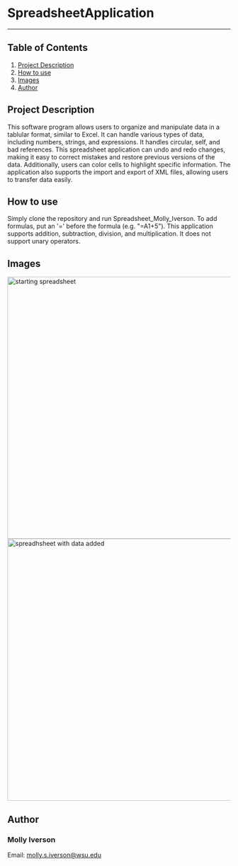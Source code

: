 # SpreadsheetApplication

***

## Table of Contents
1. [Project Description](#project-description)
2. [How to use](#how-to-use)
3. [Images](#images)
4. [Author](#author)

## Project Description
This software program allows users to organize and manipulate data in a tablular format, similar to Excel. It can handle various types of data, including numbers, strings, and expressions. It handles circular, self, and bad references. This spreadsheet application can undo and redo changes, making it easy to correct mistakes and restore previous versions of the data. Additionally, users can color cells to highlight specific information. The application also supports the import and export of XML files, allowing users to transfer data easily.

## How to use
Simply clone the repository and run Spreadsheet_Molly_Iverson. To add formulas, put an '=' before the formula (e.g. "=A1+5"). This application supports addition, subtraction, division, and multiplication. It does not support unary operators.

## Images

<img width="592" alt="starting spreadsheet" src="https://user-images.githubusercontent.com/113158597/236915178-aac0b710-e1d2-4975-82fc-3f280618a72a.png">

<img width="592" alt="spreadhsheet with data added" src="https://user-images.githubusercontent.com/113158597/236914171-c446e8d3-e203-4001-b58b-c414dbdde5b3.png">


## Author
### Molly Iverson
Email: molly.s.iverson@wsu.edu 
